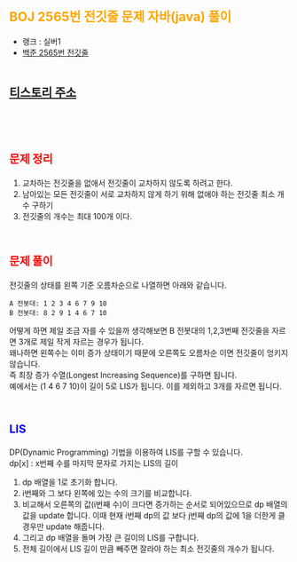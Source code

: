 # <span style="color:orange; font-size:17pt; font-weight:bold">BOJ 2565번 전깃줄 문제 자바(java)  풀이</span>
- 랭크 : 실버1
- [백준 2565번 전깃줄](https://www.acmicpc.net/problem/2565)
<br><br>

## [티스토리 주소](https://hoho325.tistory.com/)
<br><br>

# <span style="color: red; font-size:15pt">문제 정리</span>
1. 교차하는 전깃줄을 없애서 전깃줄이 교차하지 않도록 하려고 한다.
2. 남아있는 모든 전깃줄이 서로 교차하지 않게 하기 위해 없애야 하는 전깃줄 최소 개수 구하기
3. 전깃줄의 개수는 최대 100개 이다.
<br><br>

# <span style="color: red; font-size:15pt">문제 풀이</span>
전깃줄의 상태를 왼쪽 기준 오름차순으로 나열하면 아래와 같습니다.
```
A 전봇대: 1 2 3 4 6 7 9 10
B 전봇대: 8 2 9 1 4 6 7 10
```
어떻게 하면 제일 조금 자를 수 있을까 생각해보면 B 전봇대의 1,2,3번째 전깃줄을 자르면 3개로 제일 작게 자르는 경우가 됩니다.  
왜나하면 왼쪽수는 이미 증가 상태이기 때문에 오른쪽도 오름차순 이면 전깃줄이 엉키지 않습니다.  
즉 최장 증가 수열(Longest Increasing Sequence)를 구하면 됩니다.  
예에서는 (1 4 6 7 10)이 길이 5로 LIS가 됩니다. 이를 제외하고 3개를 자르면 됩니다.
<br><br>

# <span style="color: blue; font-size:15pt">LIS</span>
DP(Dynamic Programming) 기법을 이용하여 LIS를 구할 수 있습니다.  
dp[x] : x번째 수를 마지막 문자로 가지는 LIS의 길이
1. dp 배열을 1로 초기화 합니다.
2. i번째와 그 보다 왼쪽에 있는 수의 크기를 비교합니다.
3. 비교해서 오른쪽의 값(i번째 수)이 크다면 증가하는 순서로 되어있으므로 dp 배열의 값을 update 합니다.
    이때 현재 i번째 dp의 값 보다 j번째 dp의 값에 1을 더한게 클 경우만 update 해줍니다.
4. 그리고 dp 배열을 돌며 가장 큰 길이의 LIS를 구합니다.
5. 전체 길이에서 LIS 길이 만큼 빼주면 잘라야 하는 최소 전깃줄의 개수가 됩니다.